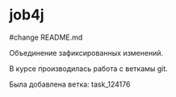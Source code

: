 # job4j
#change README.md

Объединение зафиксированных изменений.

В курсе производилась работа с веткамы git.

Была добавлена ветка: task_124176

